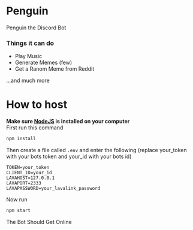 # Penguin
Penguin the Discord Bot<br>
<h3>Things it can do</h3>
<ul>
  <li>Play Music</li>
  <li>Generate Memes (few)</li>
  <li>Get a Ranom Meme from Reddit</li>
</ul>
...and much more

# How to host
**Make sure [NodeJS](https://nodejs.org/en/download/) is installed on your computer**<br>
First run this command
```sh
npm install
```
Then create a file called ```.env``` and enter the following (replace your_token with your bots token and your_id with your bots id)
```env
TOKEN=your_token
CLIENT_ID=your_id
LAVAHOST=127.0.0.1
LAVAPORT=2333
LAVAPASSWORD=your_lavalink_password
```
Now run 
```sh
npm start
```
The Bot Should Get Online
